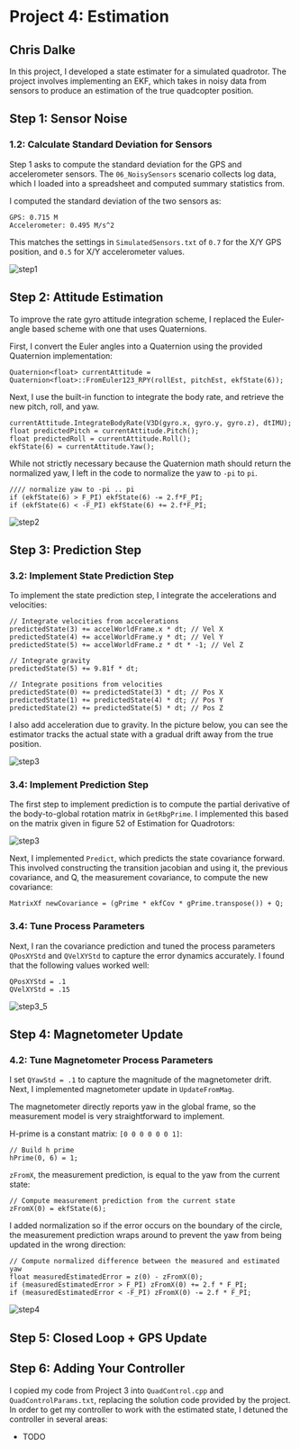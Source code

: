 # Project 4: Estimation

## Chris Dalke

In this project, I developed a state estimater for a simulated quadrotor.
The project involves implementing an EKF, which takes in noisy data from sensors to produce an estimation of the true quadcopter position.

## Step 1: Sensor Noise

### 1.2: Calculate Standard Deviation for Sensors
Step 1 asks to compute the standard deviation for the GPS and accelerometer sensors. The `06_NoisySensors` scenario collects log data, which I loaded into a spreadsheet and computed
summary statistics from.

I computed the standard deviation of the two sensors as:
```
GPS: 0.715 M
Accelerometer: 0.495 M/s^2
```

This matches the settings in `SimulatedSensors.txt` of `0.7` for the X/Y GPS position, and `0.5` for X/Y accelerometer values.

![step1](./images/step1.png)

## Step 2: Attitude Estimation
To improve the rate gyro attitude integration scheme, I replaced the Euler-angle based scheme with one that uses Quaternions.

First, I convert the Euler angles into a Quaternion using the provided Quaternion implementation:
```
Quaternion<float> currentAttitude = Quaternion<float>::FromEuler123_RPY(rollEst, pitchEst, ekfState(6));
```

Next, I use the built-in function to integrate the body rate, and retrieve the new pitch, roll, and yaw. 

```
currentAttitude.IntegrateBodyRate(V3D(gyro.x, gyro.y, gyro.z), dtIMU);
float predictedPitch = currentAttitude.Pitch();
float predictedRoll = currentAttitude.Roll();
ekfState(6) = currentAttitude.Yaw();
```

While not strictly necessary because the Quaternion math should return the normalized yaw, I left in the code to normalize the yaw to `-pi` to `pi`.

```
//// normalize yaw to -pi .. pi
if (ekfState(6) > F_PI) ekfState(6) -= 2.f*F_PI;
if (ekfState(6) < -F_PI) ekfState(6) += 2.f*F_PI;
```

![step2](./images/step2.png)
## Step 3: Prediction Step

### 3.2: Implement State Prediction Step
To implement the state prediction step, I integrate the accelerations and velocities:

```
// Integrate velocities from accelerations
predictedState(3) += accelWorldFrame.x * dt; // Vel X
predictedState(4) += accelWorldFrame.y * dt; // Vel Y
predictedState(5) += accelWorldFrame.z * dt * -1; // Vel Z

// Integrate gravity
predictedState(5) += 9.81f * dt;

// Integrate positions from velocities
predictedState(0) += predictedState(3) * dt; // Pos X
predictedState(1) += predictedState(4) * dt; // Pos Y
predictedState(2) += predictedState(5) * dt; // Pos Z
```

I also add acceleration due to gravity. In the picture below, you can see the estimator
tracks the actual state with a gradual drift away from the true position.

![step3](./images/step3.png)

### 3.4: Implement Prediction Step
The first step to implement prediction is to compute the partial derivative of the body-to-global rotation matrix in `GetRbgPrime`. I implemented this based on the matrix given in figure 52 of Estimation for Quadrotors:

![step3](./images/figure1.png)

Next, I implemented `Predict`, which predicts the state covariance forward. This involved constructing the transition jacobian and using it, the previous covariance, and Q, the measurement covariance, to compute the new covariance:

```
MatrixXf newCovariance = (gPrime * ekfCov * gPrime.transpose()) + Q;
```

### 3.4: Tune Process Parameters

Next, I ran the covariance prediction and tuned the process parameters `QPosXYStd` and `QVelXYStd` to capture the error dynamics accurately. I found that the following values worked well:

```
QPosXYStd = .1
QVelXYStd = .15
```

![step3_5](./images/step3_5.png)

## Step 4: Magnetometer Update

### 4.2: Tune Magnetometer Process Parameters

I set `QYawStd = .1` to capture the magnitude of the magnetometer drift. Next, I implemented magnetometer update in `UpdateFromMag`. 

The magnetometer directly reports yaw in the global frame, so the measurement model is very straightforward to implement.

H-prime is a constant matrix: `[0 0 0 0 0 0 1]`:
```
// Build h prime
hPrime(0, 6) = 1;
```

`zFromX`, the measurement prediction, is equal to the yaw from the current state:
```
// Compute measurement prediction from the current state
zFromX(0) = ekfState(6);
```

I added normalization so if the error occurs on the boundary of the circle, the measurement prediction wraps around to prevent the yaw from being updated in the wrong direction:
```
// Compute normalized difference between the measured and estimated yaw
float measuredEstimatedError = z(0) - zFromX(0);
if (measuredEstimatedError > F_PI) zFromX(0) += 2.f * F_PI;
if (measuredEstimatedError < -F_PI) zFromX(0) -= 2.f * F_PI;
```

![step4](./images/step4.png)

## Step 5: Closed Loop + GPS Update
## Step 6: Adding Your Controller
I copied my code from Project 3 into `QuadControl.cpp` and `QuadControlParams.txt`, replacing the solution code provided by the project. In order to get my controller to work with the estimated state, I detuned the controller in several areas:
- TODO